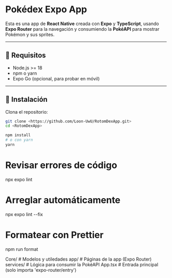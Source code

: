 # Pokédex Expo App

Esta es una app de **React Native** creada con **Expo** y **TypeScript**, usando **Expo Router** para la navegación y consumiendo la **PokéAPI** para mostrar Pokémon y sus sprites.

---

## 🔹 Requisitos

- Node.js >= 18
- npm o yarn
- Expo Go (opcional, para probar en móvil)

---

## 🔹 Instalación

Clona el repositorio:

```bash
git clone <https://github.com/Loon-UwU/RotomDexApp.git>
cd <RotomDexApp>

npm install
# o con yarn
yarn

```

# Revisar errores de código

npx expo lint

# Arreglar automáticamente

npx expo lint --fix

# Formatear con Prettier

npm run format

Core/ # Modelos y utiledades
app/ # Páginas de la app (Expo Router)
services/ # Lógica para consumir la PokéAPI
App.tsx # Entrada principal (solo importa 'expo-router/entry')
